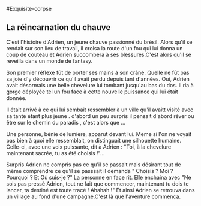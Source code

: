 #Exquisite-corpse

## La réincarnation du chauve

C'est l'histoire d'Adrien, un jeune chauve  passionné du brésil. Alors qu'il se rendait sur son lieu de travail, il croisa la route d'un fou qui lui donna un coup de couteau et Adrien succombera à ses blessures.C'est alors qu'il se réveilla dans un monde de fantasy.

Son premier réflexe fût de porter ses mains à son crâne. Quelle ne fût pas sa joie d'y découvrir ce qu'il avait perdu depuis tant d'années. Oui, Adrien avait désormais une belle chevelure lui tombant jusqu'au bas du dos. Il ria à gorge déployée tel un fou face à cette nouvelle puissance qui lui était donnée.

Il était arrivé à ce qui lui sembait ressembler à un ville qu'il avaitt visité avec sa tante étant plus jeune . d'abord un peu surpris il pensait d'abord réver ou être sur le chemin du paradis , c'est alors que ...

Une personne, bénie de lumière, apparut devant lui. Meme si l'on ne voyait pas bien à quoi elle ressemblait, on distinguait une silhouette humaine. Celle-ci, avec une voix puissante, dit à Adrien : "Toi, à la chevelure maintenant sacrée, tu as été choisis !"...

Surpris Adrien ne compris pas ce qu'il se passait mais désirant tout de même comprendre ce qu'il se passsait il demanda " Choisis ? Moi ? Pourquoi ? Et Où suis-je ?"
La personne en face rit. Elle enchaina avec "Ne sois pas pressé Adrien, tout ne fait que commencer, maintenant tu dois te lancer, ta destiné est toute tracé ! Ahahah !"
Et ainsi Adrien se retrouva dans un village au fond d'une campagne.C'est là que l'aventure commenca.